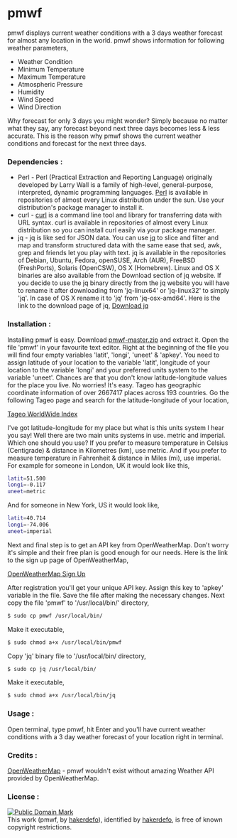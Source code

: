 # pmwf
pmwf displays current weather conditions with a 3 days weather forecast for almost any location in the world.
pmwf shows information for following weather parameters,

- Weather Condition
- Minimum Temperature
- Maximum Temperature
- Atmospheric Pressure
- Humidity
- Wind Speed
- Wind Direction

Why forecast for only 3 days you might wonder?
Simply because no matter what they say, any forecast beyond next three days becomes less & less accurate. This is the reason why pmwf shows the current weather conditions and forecast for the next three days.


### Dependencies :
- Perl - Perl (Practical Extraction and Reporting Language) originally developed by Larry Wall is a family of high-level, general-purpose, interpreted, dynamic programming languages. [Perl] is available in repositories of almost every Linux distribution under the sun. Use your distribution's package manager to install it.
- curl - [curl] is a command line tool and library for transferring data with URL syntax. curl is available in repositories of almost every Linux distribution so you can install curl easily via your package manager.
- jq - jq is like sed for JSON data. You can use [jq] to slice and filter and map and transform structured data with the same ease that sed, awk, grep and friends let you play with text. jq is available in the repositories of Debian, Ubuntu, Fedora, openSUSE, Arch (AUR), FreeBSD (FreshPorts), Solaris (OpenCSW), OS X (Homebrew). Linux and OS X binaries are also available from the Download section of jq website. If you decide to use the jq binary directly from the jq website you will have to rename it after downloading from 'jq-linux64' or 'jq-linux32' to simply 'jq'. In case of OS X rename it to 'jq' from 'jq-osx-amd64'. Here is the link to the download page of jq,
[Download jq]


### Installation :
Installing pmwf is easy. Download [pmwf-master.zip] and extract it. Open the file 'pmwf' in your favourite text editor. Right at the beginning of the file you will find four empty variables 'latit', 'longi', 'uneet' & 'apkey'. You need to assign latitude of your location to the variable 'latit', longitude of your location to the variable 'longi' and your preferred units system to the variable 'uneet'. Chances are that you don't know latitude-longitude values for the place you live. No worries! It's easy. Tageo has geographic coordinate information of over 2667417 places across 193 countries. Go the following Tageo page and search for the latitude-longitude of your location,

[Tageo WorldWide Index]

I've got latitude-longitude for my place but what is this units system I hear you say! Well there are two main units systems in use. metric and imperial. Which one should you use? If you prefer to measure temperature in Celsius (Centigrade) & distance in Kilometres (km), use metric. And if you prefer to measure temperature in Fahrenheit & distance in Miles (mi), use imperial.
For example for someone in London, UK it would look like this,
```sh
latit=51.500
longi=-0.117
uneet=metric
```
And for someone in New York, US it would look like,
```sh
latit=40.714
longi=-74.006
uneet=imperial
```
Next and final step is to get an API key from OpenWeatherMap. Don't worry it's simple and their free plan is good enough for our needs. Here is the link to the sign up page of OpenWeatherMap,

[OpenWeatherMap Sign Up]

After registration you'll get your unique API key. Assign this key to 'apkey' variable in the file.
Save the file after making the necessary changes.
Next copy the file 'pmwf' to '/usr/local/bin/' directory,
```sh
$ sudo cp pmwf /usr/local/bin/
```
Make it executable,
```sh
$ sudo chmod a+x /usr/local/bin/pmwf
```
Copy 'jq' binary file to '/usr/local/bin/ directory,
```sh
$ sudo cp jq /usr/local/bin/
```
Make it executable,
```sh
$ sudo chmod a+x /usr/local/bin/jq
```


### Usage :
Open terminal, type pmwf, hit Enter and you'll have current weather conditions with a 3 day weather forecast of your location right in terminal.


### Credits :
[OpenWeatherMap] - pmwf wouldn't exist without amazing Weather API provided by OpenWeatherMap.


### License :
[![Public Domain Mark](http://i.creativecommons.org/p/mark/1.0/88x31.png)](http://creativecommons.org/publicdomain/mark/1.0/)  
This work (<span property="dct:title">pmwf</span>, by [<span property="dct:title">hakerdefo</span>](https://github.com/hakerdefo/pmwf)), identified by [<span property="dct:title">hakerdefo</span>](https://hakerdefo.blogspot.com), is free of known copyright restrictions.

[perl]:https://www.perl.org
[curl]:http://curl.haxx.se
[jq]:https://stedolan.github.io/jq/
[Download jq]:https://stedolan.github.io/jq/download/
[pmwf-master.zip]:https://github.com/hakerdefo/pmwf/archive/master.zip
[Tageo WorldWide Index]:http://www.tageo.com/index.php?show=search
[OpenWeatherMap Sign Up]:http://openweathermap.org/register
[OpenWeatherMap]:http://openweathermap.org/
